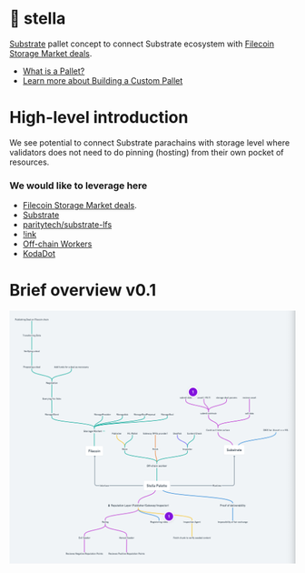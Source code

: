 # 🧷 stella
[Substrate](substrate.dev) pallet concept to connect Substrate ecosystem with [Filecoin Storage Market deals](https://filecoin-project.github.io/specs/#systems__filecoin_markets__storage_market).

* [What is a Pallet?](https://substrate.dev/docs/en/development/module/#what-is-a-pallet)
* [Learn more about Building a Custom Pallet](https://substrate.dev/docs/en/tutorials/build-a-dapp/pallet)

# High-level introduction
We see potential to connect Substrate parachains with storage level where validators does not need to do pinning (hosting) from their own pocket of resources.

### We would like to leverage here
* [Filecoin Storage Market deals](https://filecoin-project.github.io/specs/#systems__filecoin_markets__storage_market).
* [Substrate](substrate.dev)
* [paritytech/substrate-lfs](https://github.com/paritytech/substrate-lfs)
* [!ink](https://substrate.dev/docs/en/development/contracts/ink#__docusaurus)
* [Off-chain Workers](https://substrate.dev/docs/en/development/module/off-chain-workers#using-off-chain-workers-in-the-runtime)
* [KodaDot](https://twitter.com/KodaDot)

# Brief overview v0.1

![Stella overview](./stella_v0.1.png)
